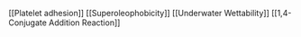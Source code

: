 [[Platelet adhesion]]
[[Superoleophobicity]]
[[Underwater Wettability]]
[[1,4-Conjugate Addition Reaction]]
